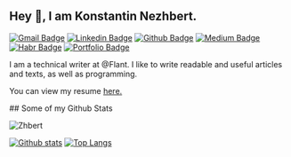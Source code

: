 ## Hey 👋, I am Konstantin Nezhbert.
[![Gmail Badge](https://img.shields.io/badge/-zhbert@yandex.ru-c14438?style=flat&logo=Gmail&logoColor=white&link=mailto:zhbert@yandex.ru)](mailto:zhbert@yandex.ru) 
[![Linkedin Badge](https://img.shields.io/badge/-zhbert-0072b1?style=flat&logo=Linkedin&logoColor=white&link=https://www.linkedin.com/in/zhbert/)](https://www.linkedin.com/in/zhbert/) 
[![Github Badge](https://img.shields.io/badge/-Zhbert-grey?style=flat&logo=github&logoColor=white&link=https://github.com/Zhbert/)](https://www.github.com/Zhbert/) 
[![Medium Badge](https://img.shields.io/badge/-Zhbert-grey?style=flat&logo=Medium&logoColor=white&link=https://medium.com/@zhbert)](https://medium.com/@zhbert) 
[![Habr Badge](https://img.shields.io/badge/-Zhbert-629FBC?style=flat&logo=Habr&logoColor=white&link=https://habr.com/ru/users/Zhbert/)](https://habr.com/ru/users/Zhbert/)
[![Portfolio Badge](https://img.shields.io/badge/portfolio-web-blue?style=flat&link=https://zhbert.ru/programs.html/)](https://zhbert.ru/programs.html/) 
<p align='left'>I am a technical writer at @Flant. I like to write readable and useful articles and texts, as well as programming.</p><p align='left'> You can view my resume <a href='https://zhbert.ru/resume.html ' target=_blank><u>here</u>.</a></p>
## Some of my Github Stats
<p align=left> <img src=https://komarev.com/ghpvc/?username=Zhbert alt=Zhbert /> </p>

[![Github stats](https://github-readme-stats.vercel.app/api?username=Zhbert&show_icons=true&include_all_commits=true&theme=graywhite)](https://github.com/Zhbert/github-readme-stats)
[![Top Langs](https://github-readme-stats.vercel.app/api/top-langs/?username=Zhbert&layout=compact&theme=graywhite)](https://github.com/Zhbert/github-readme-stats)
